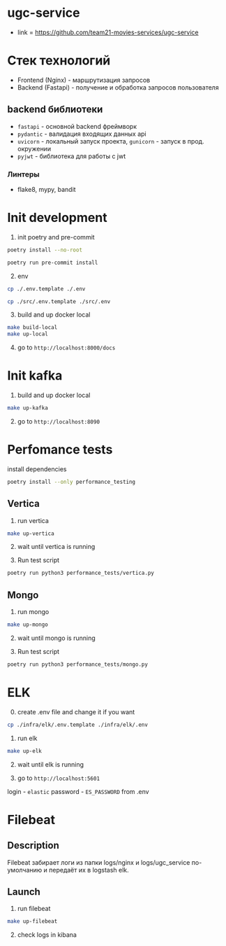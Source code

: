 # ugc-service

* link = https://github.com/team21-movies-services/ugc-service

# Стек технологий
- Frontend (Nginx) - маршрутизация запросов
- Backend (Fastapi) - получение и обработка запросов пользователя

## backend библиотеки
* `fastapi` - основной backend фреймворк
* `pydantic` - валидация входящих данных api
* `uvicorn` - локальный запуск проекта, `gunicorn` - запуск в прод. окружении
* `pyjwt` - библиотека для работы с jwt


### Линтеры
* flake8, mypy, bandit

# Init development

1) init poetry and pre-commit
```bash
poetry install --no-root
```

```bash
poetry run pre-commit install
```

2) env
```bash
cp ./.env.template ./.env
```

```bash
cp ./src/.env.template ./src/.env
```

3) build and up docker local
```bash
make build-local
make up-local
```

4) go to `http://localhost:8000/docs`


# Init kafka

1) build and up docker local
```bash
make up-kafka
```

2) go to `http://localhost:8090`


# Perfomance tests

install dependencies

```bash
poetry install --only performance_testing   
```

## Vertica

1) run vertica

```bash
make up-vertica
```
2) wait until vertica is running

3) Run test script

```bash
poetry run python3 performance_tests/vertica.py 
```

## Mongo

1) run mongo

```bash
make up-mongo
```
2) wait until mongo is running

3) Run test script

```bash
poetry run python3 performance_tests/mongo.py 
```


# ELK

0) create .env file and change it if you want
```bash
cp ./infra/elk/.env.template ./infra/elk/.env
```

1) run elk

```bash
make up-elk
```

2) wait until elk is running

3) go to `http://localhost:5601`

login - `elastic`
password - `ES_PASSWORD` from .env

# Filebeat

## Description
Filebeat забирает логи из папки logs/nginx и logs/ugc_service по-умолчанию и передаёт их в logstash elk.

## Launch
1) run filebeat

```bash
make up-filebeat
```

2) check logs in kibana
